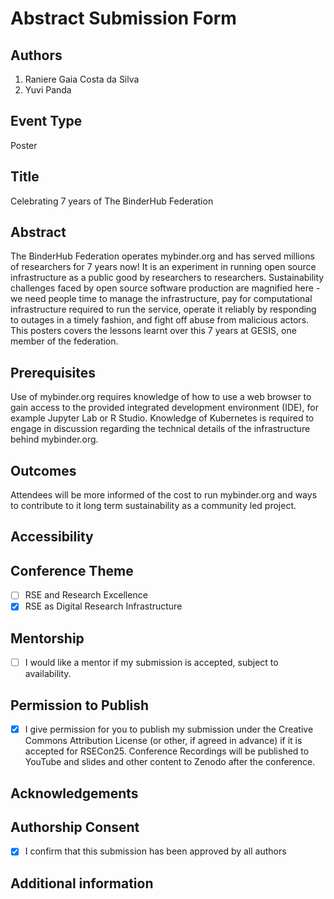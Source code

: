 # Abstract Submission Form

## Authors

1. Raniere Gaia Costa da Silva
2. Yuvi Panda

## Event Type

Poster

## Title

Celebrating 7 years of The BinderHub Federation

## Abstract

The BinderHub Federation operates mybinder.org and has served millions of researchers for 7 years now! It is an experiment in running open source infrastructure as a public good by researchers to researchers. Sustainability challenges faced by open source software production are magnified here - we need people time to manage the infrastructure, pay for computational infrastructure required to run the service, operate it reliably by responding to outages in a timely fashion, and fight off abuse from malicious actors. This posters covers the lessons learnt over this 7 years at GESIS, one member of the federation.

## Prerequisites

Use of mybinder.org requires knowledge of how to use a web browser to gain access to the provided integrated development environment (IDE), for example Jupyter Lab or R Studio. Knowledge of Kubernetes is required to engage in discussion regarding the technical details of the infrastructure behind mybinder.org. 

## Outcomes

Attendees will be more informed of the cost to run mybinder.org and ways to contribute to it long term sustainability as a community led project.

## Accessibility

## Conference Theme

- [ ] RSE and Research Excellence
- [x] RSE as Digital Research Infrastructure

## Mentorship

- [ ] I would like a mentor if my submission is accepted, subject to availability.

## Permission to Publish

- [x] I give permission for you to publish my submission under the Creative Commons Attribution License (or other, if agreed in advance) if it is accepted for RSECon25. Conference Recordings will be published to YouTube and slides and other content to Zenodo after the conference.

## Acknowledgements

## Authorship Consent

- [x] I confirm that this submission has been approved by all authors

## Additional information
